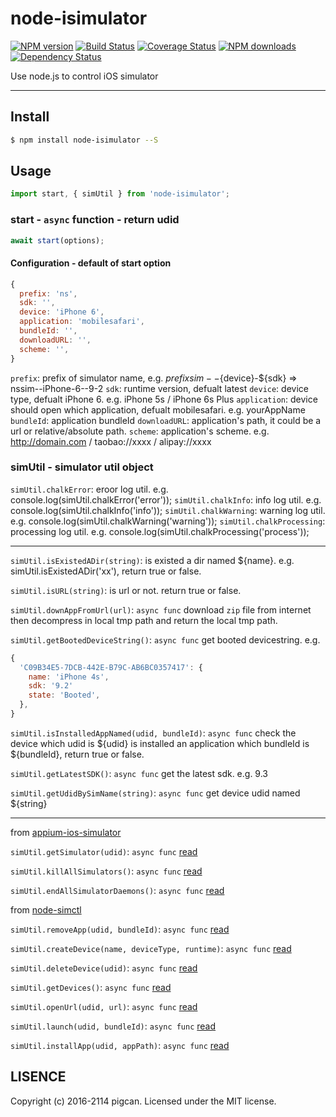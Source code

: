 # node-isimulator

[![NPM version](https://img.shields.io/npm/v/node-isimulator.svg?style=flat)](https://travis-ci.org/pigcan/node-isimulato) [![Build Status](https://img.shields.io/travis/pigcan/node-isimulator.svg?style=flat)](https://travis-ci.org/node-isimulator) [![Coverage Status](https://coveralls.io/repos/github/pigcan/node-isimulator/badge.svg?branch=master)](https://coveralls.io/github/pigcan/node-isimulator?branch=master) [![NPM downloads](http://img.shields.io/npm/dm/node-isimulator.svg?style=flat)](https://npmjs.org/package/node-isimulator) [![Dependency Status](https://david-dm.org/pigcan/node-isimulator.svg)](https://david-dm.org/pigcan/node-isimulator)

Use node.js to control iOS simulator

---

## Install

```bash
$ npm install node-isimulator --S
```

## Usage

```js
import start, { simUtil } from 'node-isimulator';
```

### start - `async` function - return udid

```js
await start(options);
```

#### Configuration - default of start option

```js
{
  prefix: 'ns',
  sdk: '',
  device: 'iPhone 6',
  application: 'mobilesafari',
  bundleId: '',
  downloadURL: '',
  scheme: '',
}
```

`prefix`: prefix of simulator name, e.g. ${prefix}sim--${device}-${sdk} => nssim--iPhone-6--9-2 
`sdk`: runtime version, defualt latest 
`device`: device type, defualt iPhone 6. e.g. iPhone 5s / iPhone 6s Plus
`application`: device should open which application, defualt mobilesafari. e.g. yourAppName
`bundleId`: application bundleId
`downloadURL`: application's path, it could be a url or relative/absolute path.
`scheme`: application's scheme. e.g. http://domain.com / taobao://xxxx / alipay://xxxx

### simUtil - simulator util object

`simUtil.chalkError`: eroor log util. e.g. console.log(simUtil.chalkError('error'));
`simUtil.chalkInfo`: info log util. e.g. console.log(simUtil.chalkInfo('info'));
`simUtil.chalkWarning`: warning log util. e.g. console.log(simUtil.chalkWarning('warning'));
`simUtil.chalkProcessing`: processing log util. e.g. console.log(simUtil.chalkProcessing('process'));

-----

`simUtil.isExistedADir(string)`: is existed a dir named ${name}. e.g. simUtil.isExistedADir('xx'), return true or false.

`simUtil.isURL(string)`: is url or not. return true or false.

`simUtil.downAppFromUrl(url)`: `async func` download `zip` file from internet then decompress in local tmp path and return the local tmp path.

`simUtil.getBootedDeviceString()`: `async func` get booted devicestring. e.g.
```js
{
  'C09B34E5-7DCB-442E-B79C-AB6BC0357417': {
    name: 'iPhone 4s',
    sdk: '9.2'
    state: 'Booted',
  },
}
```

`simUtil.isInstalledAppNamed(udid, bundleId)`: `async func` check the device which udid is ${udid} is installed an application which bundleId is ${bundleId}, return true or false.

`simUtil.getLatestSDK()`: `async func` get the latest sdk. e.g. 9.3

`simUtil.getUdidBySimName(string)`: `async func` get device udid named ${string}

----

from [appium-ios-simulator](https://github.com/appium/appium-ios-simulator)

`simUtil.getSimulator(udid)`: `async func` [read](https://github.com/appium/appium-ios-simulator/blob/master/README.md)

`simUtil.killAllSimulators()`: `async func` [read](https://github.com/appium/appium-ios-simulator/blob/master/README.md)

`simUtil.endAllSimulatorDaemons()`: `async func` [read](https://github.com/appium/appium-ios-simulator/blob/master/README.md)

from [node-simctl](https://github.com/appium/node-simctl)

`simUtil.removeApp(udid, bundleId)`: `async func` [read](https://github.com/appium/node-simctl/blob/master/README.md)

`simUtil.createDevice(name, deviceType, runtime)`: `async func` [read](https://github.com/appium/node-simctl/blob/master/README.md)

`simUtil.deleteDevice(udid)`: `async func` [read](https://github.com/appium/node-simctl/blob/master/README.md)

`simUtil.getDevices()`: `async func` [read](https://github.com/appium/node-simctl/blob/master/README.md)

`simUtil.openUrl(udid, url)`: `async func` [read](https://github.com/appium/node-simctl/blob/master/README.md)

`simUtil.launch(udid, bundleId)`: `async func` [read](https://github.com/appium/node-simctl/blob/master/README.md)

`simUtil.installApp(udid, appPath)`: `async func` [read](https://github.com/appium/node-simctl/blob/master/README.md)

## LISENCE

Copyright (c) 2016-2114 pigcan. Licensed under the MIT license.
